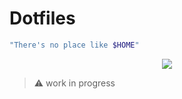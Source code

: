 # Dotfiles
```bash
"There's no place like $HOME"
```
<p align="center">
  <img src="https://github.com/suddencollection/dotfiles/blob/main/etc/screenshot-260725-164947.png?raw=true"/>
</p>

> ⚠️ work in progress
